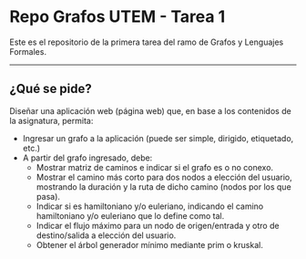 # Repo Grafos UTEM - Tarea 1
Este es el repositorio de la primera tarea del ramo de Grafos y Lenguajes Formales.

---

## ¿Qué se pide?

Diseñar una aplicación web (página web) que, en base a los contenidos de la asignatura, permita:
- Ingresar un grafo a la aplicación (puede ser simple, dirigido, etiquetado, etc.)
- A partir del grafo ingresado, debe:
    - Mostrar matriz de caminos e indicar si el grafo es o no conexo.
    - Mostrar el camino más corto para dos nodos a elección del usuario, mostrando la duración y la ruta de dicho camino (nodos por los que pasa).
    - Indicar si es hamiltoniano y/o euleriano, indicando el camino hamiltoniano y/o euleriano que lo define como tal.
    - Indicar el flujo máximo para un nodo de origen/entrada y otro de destino/salida a elección del usuario.
    - Obtener el árbol generador mínimo mediante prim o kruskal.
